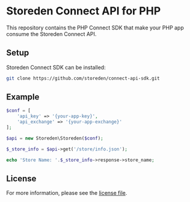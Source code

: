 # Storeden Connect API for PHP

This repository contains the PHP Connect SDK that make your PHP app consume the Storeden Connect API.

## Setup

Storeden Connect SDK can be installed:

```sh
git clone https://github.com/storeden/connect-api-sdk.git
```

## Example

```php
$conf = [
    'api_key' => '{your-app-key}',
    'api_exchange' => '{your-app-exchange}'
];

$api = new Storeden\Storeden($conf);

$_store_info = $api->get('/store/info.json');

echo 'Store Name: '.$_store_info->response->store_name;

```

## License

For more information, please see the [license file](https://github.com/storeden/connect-api-sdk/blob/master/LICENSE).
